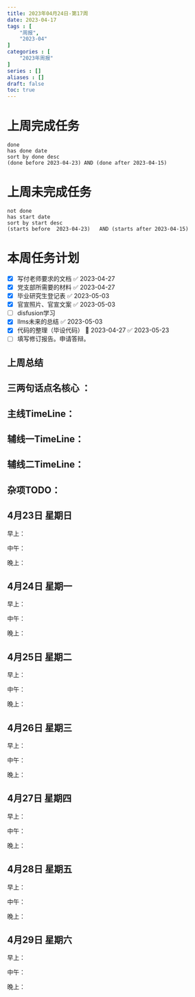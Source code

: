 ```yaml
---
title: 2023年04月24日-第17周
date: 2023-04-17
tags : [
	"周报",
	"2023-04"
]
categories : [
	"2023年周报"
]
series : []
aliases : []
draft: false
toc: true
---
```

# 上周完成任务
```tasks
done
has done date
sort by done desc
(done before 2023-04-23) AND (done after 2023-04-15)
```

# 上周未完成任务
```tasks
not done
has start date
sort by start desc
(starts before  2023-04-23)   AND (starts after 2023-04-15) 

```


# 本周任务计划
- [x] 写付老师要求的文档 ✅ 2023-04-27
- [x] 党支部所需要的材料 ✅ 2023-04-27
- [x] 毕业研究生登记表 ✅ 2023-05-03
- [x] 官宣照片、官宣文案 ✅ 2023-05-03
- [ ] disfusion学习
- [x] llms未来的总结 ✅ 2023-05-03
- [x] 代码的整理（毕设代码） 🛫 2023-04-27 ✅ 2023-05-23
- [ ] 填写修订报告。申请答辩。

## 上周总结

## 三两句话点名核心 ：

## 主线TimeLine：

## 辅线一TimeLine：

## 辅线二TimeLine：

## 杂项TODO：



## 4月23日 星期日  
早上：

中午：

晚上：

## 4月24日 星期一  
早上：

中午：

晚上：

## 4月25日 星期二  
早上：

中午：

晚上：

## 4月26日 星期三  
早上：

中午：

晚上：

## 4月27日 星期四  
早上：

中午：

晚上：

## 4月28日 星期五  
早上：

中午：

晚上：

## 4月29日 星期六  
早上：

中午：

晚上：




